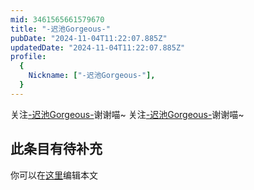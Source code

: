 ```yaml
---
mid: 3461565661579670
title: "-迟池Gorgeous-"
pubDate: "2024-11-04T11:22:07.885Z"
updatedDate: "2024-11-04T11:22:07.885Z"
profile:
  {
    Nickname: ["-迟池Gorgeous-"],
  }
---
```


关注[-迟池Gorgeous-](https://space.bilibili.com/3461565661579670)谢谢喵~ 关注[-迟池Gorgeous-](https://space.bilibili.com/3461565661579670)谢谢喵~

## 此条目有待补充
你可以在[这里](https://github.com/Yuhanawa/VTuber.ICU-Content/edit/master/v/-迟池Gorgeous-/index.md)编辑本文
